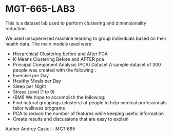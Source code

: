 # MGT-665-LAB3
This is a dataset lab used to perform clustering and dimensionality reduction. 


We used unsupervised machine learning to group individuals based on their health data. The main models used were:
- Hierarchical Clustering before and After PCA
- K-Means Clustering Before and AFTER pca
- Principal Component Analysis (PCA)
Dataset
A sample dataset of 300 people was created with the following :
- Exercise per Day
- Healthy Meals per Day
- Sleep per Night
- Stress Level (1 to 9)
- (BMI)
We hope to accomplish the following:
- Find natural groupings (clusters) of people to help medical professionals tailor wellness programs
- PCA to reduce the number of features while keeping useful information
- Create results and discussions that are easy to explain
  
Author
Andrey Castel – MGT 665

